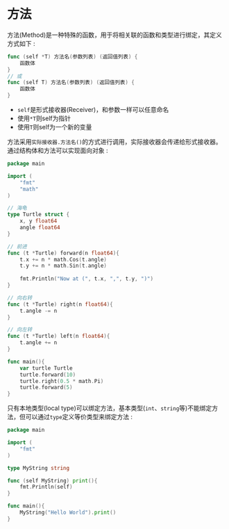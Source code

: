 # 方法
方法(Method)是一种特殊的函数，用于将相关联的函数和类型进行绑定，其定义方式如下 :  
```Go
func (self *T) 方法名(参数列表) (返回值列表) {
    函数体
}
// 或
func (self T) 方法名(参数列表) (返回值列表) {
    函数体
}
```
* `self`是形式接收器(Receiver)，和参数一样可以任意命名
* 使用`*T`则self为指针
* 使用`T`则self为一个新的变量

方法采用`实际接收器.方法名()`的方式进行调用，实际接收器会传递给形式接收器。通过结构体和方法可以实现面向对象 :  
```Go
package main

import (
    "fmt"
    "math"
)

// 海龟
type Turtle struct {
    x, y float64
    angle float64
}

// 前进
func (t *Turtle) forward(n float64){
    t.x += n * math.Cos(t.angle)
    t.y += n * math.Sin(t.angle)
    
    fmt.Println("Now at (", t.x, ",", t.y, ")")
}

// 向右转
func (t *Turtle) right(n float64){
    t.angle -= n
}

// 向左转
func (t *Turtle) left(n float64){
    t.angle += n
}

func main(){
    var turtle Turtle
    turtle.forward(10)
    turtle.right(0.5 * math.Pi)
    turtle.forward(5)
}
```

只有本地类型(local type)可以绑定方法，基本类型(`int`、`string`等)不能绑定方法，但可以通过`type`定义等价类型来绑定方法 :  
```Go
package main

import (
    "fmt"
)

type MyString string

func (self MyString) print(){
    fmt.Println(self)
} 

func main(){
    MyString("Hello World").print()
}
```
